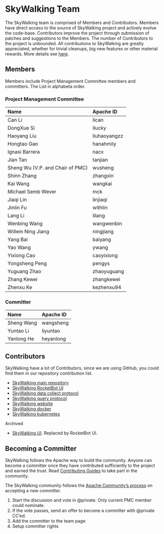 # SkyWalking Team

The SkyWalking team is comprised of Members and Contributors. Members have direct access to the source of SkyWalking project and actively evolve the code-base. Contributors improve the project through submission of patches and suggestions to the Members. The number of Contributors to the project is unbounded. All contributions to SkyWalking are greatly appreciated, whether for trivial cleanups, big new features or other material rewards. More details see [here](https://github.com/apache/skywalking/blob/master/docs/en/guides/README.md).

## Members

Members include Project Management Committee members and committers. The List in alphabeta order.

### Project Management Committee
| Name |Apache ID|
|:---|:--|
|Can Li| lican |
|DongXue Si| ilucky |
|Haoyang Liu| liuhaoyangzz |
|Hongtao Gao| hanahmily |
|Ignasi Barrera| nacx |
|Jian Tan| tanjian |
|Sheng Wu (V.P. and Chair of PMC)| wusheng |
|Shinn Zhang| zhangxin |
|Kai Wang| wangkai |
|Michael Semb Wever| mck |
|Jiaqi Lin| linjiaqi |
|Jinlin Fu| withlin |
|Lang Li| lilang |
|Wenbing Wang| wangwenbin |
|Willem Ning Jiang| ningjiang |
|Yang Bai| baiyang |
|Yao Wang| ywang |
|Yixiong Cao| caoyixiong |
|Yongsheng Peng| pengys |
|Yuguang Zhao| zhaoyuguang |
|Zhang Kewei| zhangkewei |
|Zhenxu Ke| kezhenxu94 |

### Committer
| Name |Apache ID|
|:---|:--|
|Sheng Wang| wangsheng |
|Yuntao Li| liyuntao |
|Yanlong He| heyanlong |

## Contributors

SkyWalking have a lot of Contributors, since we are using GitHub, you could find them in our repository contribution list.

- [SkyWalking main repository](https://github.com/apache/skywalking/graphs/contributors)
- [SkyWalking RocketBot UI](https://github.com/apache/skywalking-rocketbot-ui/graphs/contributors)
- [SkyWalking data collect protocol](https://github.com/apache/skywalking-data-collect-protocol/graphs/contributors)
- [SkyWalking query protocol](https://github.com/apache/skywalking-query-protocol/graphs/contributors)
- [SkyWalking website](https://github.com/apache/skywalking-website/graphs/contributors)
- [SkyWalking docker](https://github.com/apache/skywalking-docker/graphs/contributors)
- [SkyWalking kubernetes](https://github.com/apache/skywalking-kubernetes/graphs/contributors)

Archived

- [SkyWalking UI](https://github.com/apache/incubator-skywalking-ui/graphs/contributors). Replaced by RocketBot UI.

## Becoming a Committer

SkyWalking follows the Apache way to build the community. Anyone can become a committer once they have contributed sufficiently to the project and earned the trust. Read [Contributing Guides](https://github.com/apache/skywalking/blob/master/docs/en/guides/README.md) to take part in the community.

The SkyWalking community follows the [Apache Community’s process](http://community.apache.org/newcommitter.html) on accepting a new committer.

1. Start the discussion and vote in @private. Only current PMC member could nominate.
1. If the vote passes, send an offer to become a committer with @private CC’ed.
1. Add the committer to the team page
1. Setup committer rights
